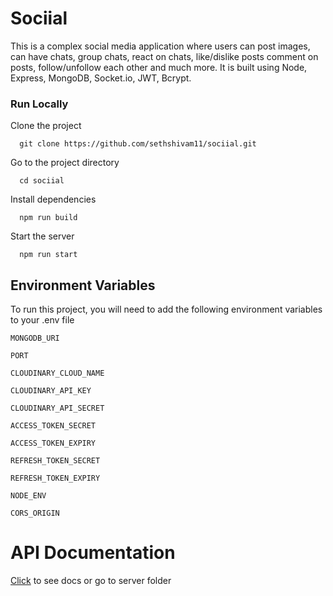 # Sociial

This is a complex social media application where users can post images, can have chats, group chats, react on chats, like/dislike posts comment on posts, follow/unfollow each other and much more. It is built using Node, Express, MongoDB, Socket.io, JWT, Bcrypt.


### Run Locally

Clone the project

```
  git clone https://github.com/sethshivam11/sociial.git
```

Go to the project directory

```
  cd sociial
```

Install dependencies

```
  npm run build
```

Start the server

```
  npm run start
```


## Environment Variables

To run this project, you will need to add the following environment variables to your .env file

`MONGODB_URI`

`PORT`

`CLOUDINARY_CLOUD_NAME`

`CLOUDINARY_API_KEY`

`CLOUDINARY_API_SECRET`

`ACCESS_TOKEN_SECRET`

`ACCESS_TOKEN_EXPIRY`

`REFRESH_TOKEN_SECRET`

`REFRESH_TOKEN_EXPIRY`

`NODE_ENV`

`CORS_ORIGIN`

# API Documentation

[Click](/server/README.md) to see docs or go to server folder